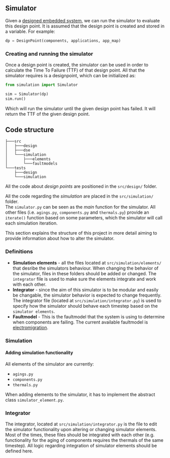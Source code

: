## Simulator
Given a [designed embedded system](../design/README.md), we can run the simulator
to evaluate this design point. It is assumed that the design point is
created and stored in a variable. For example:
```python
dp = DesignPoint(components, applications, app_map)
```

### Creating and running the simulator
Once a design point is created, the simulator can be used in order to calculate the Time To Failure (TTF) 
of that design point. All that the simulator requires is a designpoint, which can be initialized as:
```python
from simulation import Simulator

sim = Simulator(dp)
sim.run()
```
Which will run the simulator until the given design point has failed. It will return the TTF of the given design point.

## Code structure
```
├───src
│   ├───design
│   ├───dse
│   └───simulation
│       ├───elements
│       └───faultmodels
└───tests
    ├───design
    └───simulation
```
All the code about *design points* are positioned in the ```src/design/``` folder.<br>
 
All the code regarding the *simulation* are placed in the ```src/simulation/``` folder.<br>
The ```simulator.py``` can be seen as the *main* function for the simulator. All other files 
(i.e. ```agings.py```, ```components.py``` and ```thermals.py```) provide an ```iterate()``` function
based on some parameters, which the simulator will call each simulation iteration.

This section explains the structure of this project in more detail aiming to provide information
about how to alter the simulator.


### Definitions
- **Simulation elements** - all the files located at ```src/simulation/elements/``` that desribe the
simulators behaviour. When changing the behavior of the simulator, files in these folders should be added or changed. The ```integrator```
file is used to make sure the elements integrate and work with each other.
- **Integrator** - since the aim of this simulator is to be modular and easily be changable, the simulator behavior
is expected to change frequently. The integrator file (located at ```src/simulation/integrator.py```) is used to specify
how the simulator should behave each timestep based on the ```simulator elements```.
- **Faultmodel** - This is the faultmodel that the system is using to determine when components are failing.
The current available faultmodel is [electromigration](https://en.wikipedia.org/wiki/Electromigration).

### Simulation
#### Adding simulation functionality
All elements of the simulator are currently:
- ```agings.py```
- ```components.py```
- ```thermals.py```

When adding elements to the simulator, it has to implement the abstract class ```simulator_element.py```.

### Integrator
The integrator, located at ```src/simulation/integrator.py``` is the file to edit the simulator functionality
upon altering or changing simulator elements. Most of the times, these files should be integrated with each other (e.g.
functionality for the aging of components requires the thermals of the same timestep). All logic regarding integration
of simulator elements should be defined here.

